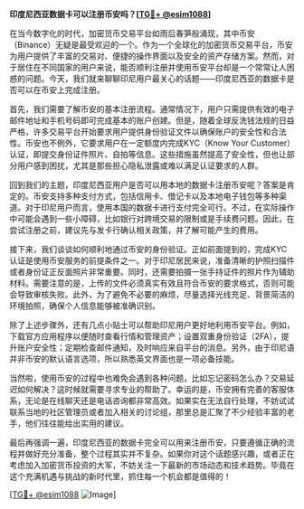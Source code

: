 **印度尼西亚数据卡可以注册币安吗？[[TG💪+ @esim1088](https://t.me/s/esim1088)]**

在当今数字化的时代，加密货币交易平台如雨后春笋般涌现，其中币安（Binance）无疑是最受欢迎的一个。作为一个全球化的加密货币交易平台，币安为用户提供了丰富的交易对、便捷的操作界面以及安全的资产存储方案。然而，对于居住在不同国家的用户来说，能否顺利注册并使用币安平台却是一个常常让人困惑的问题。今天，我们就来聊聊印尼用户最关心的话题——印度尼西亚的数据卡是否可以在币安上完成注册。

首先，我们需要了解币安的基本注册流程。通常情况下，用户只需提供有效的电子邮件地址和手机号码即可完成基本的账户创建。但是，随着全球反洗钱法规的日益严格，许多交易平台开始要求用户提供身份验证文件以确保账户的安全性和合法性。币安也不例外，它要求用户在一定额度内完成KYC（Know Your Customer）认证，即提交身份证件照片、自拍等信息。这些措施虽然提高了安全性，但也让部分用户感到困扰，尤其是那些担心隐私泄露或难以满足认证要求的人群。

回到我们的主题，印度尼西亚用户是否可以用本地的数据卡注册币安呢？答案是肯定的。币安支持多种支付方式，包括信用卡、借记卡以及本地电子钱包等多种渠道。对于印尼用户而言，使用本国的数据卡进行支付完全可行。不过，在实际操作中可能会遇到一些小障碍，比如银行对跨境交易的限制或是手续费问题。因此，在尝试注册之前，建议先与发卡行确认相关政策，并了解可能产生的费用。

接下来，我们谈谈如何顺利地通过币安的身份验证。正如前面提到的，完成KYC认证是使用币安服务的前提条件之一。对于印尼居民来说，准备清晰的护照扫描件或者身份证正反面照片非常重要。同时，还需要拍摄一张手持证件的照片作为辅助材料。需要注意的是，上传的文件必须真实有效且符合币安的要求格式，否则可能会导致审核失败。此外，为了避免不必要的麻烦，尽量选择光线充足、背景简洁的环境拍照，确保个人信息能够被准确识别。

除了上述步骤外，还有几点小贴士可以帮助印尼用户更好地利用币安平台。例如，下载官方应用程序以便随时查看行情和管理资产；设置双重身份验证（2FA），提升账户安全性；定期检查邮件通知，及时响应来自平台的消息。另外，由于印尼语并非币安的默认语言选项，所以熟悉英文界面也是一项必备技能。

当然啦，使用币安的过程中也难免会遇到各种问题，比如忘记密码怎么办？交易延迟如何解决？这时候就需要寻求专业的帮助了。幸运的是，币安拥有完善的客服体系，无论是在线聊天还是电话咨询都非常高效。如果实在无法自行处理，不妨试试联系当地的社区管理员或者加入相关的讨论组，那里总是汇聚了不少经验丰富的老手，他们往往能给出实用的建议。

最后再强调一遍，印度尼西亚的数据卡完全可以用来注册币安，只要遵循正确的流程并做好充分准备，整个过程其实并不复杂。如果你对这个话题感兴趣，或者正在考虑加入加密货币投资的大军，不妨关注一下最新的市场动态和技术趋势。毕竟在这个充满机遇与挑战的新时代里，抓住每一个机会都是值得的！

[[TG💪+ @esim1088](https://t.me/s/esim1088) ![Image](https://i.postimg.cc/4NQfJmqS/Snipaste-2025-05-13-00-14-12.png)]